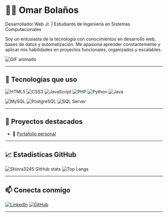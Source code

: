 # 👨‍💻 Omar Bolaños

Desarrollador Web Jr. | Estudiante de Ingeniería en Sistemas Computacionales

Soy un entusiasta de la tecnología con conocimientos en desarrollo web, bases de datos y automatización. Me apasiona aprender constantemente y aplicar mis habilidades en proyectos funcionales, organizados y escalables.

![GIF animado](https://tenor.com/es-419/view/diamond-gif-13878033421043980995)

---

## 🚀 Tecnologías que uso

![HTML5](https://img.shields.io/badge/HTML5-E34F26?style=for-the-badge&logo=html5&logoColor=white)
![CSS3](https://img.shields.io/badge/CSS3-1572B6?style=for-the-badge&logo=css3&logoColor=white)
![JavaScript](https://img.shields.io/badge/JS-F7DF1E?style=for-the-badge&logo=javascript&logoColor=black)
![PHP](https://img.shields.io/badge/PHP-777BB4?style=for-the-badge&logo=php&logoColor=white)
![Python](https://img.shields.io/badge/Python-3776AB?style=for-the-badge&logo=python&logoColor=white)
![Java](https://img.shields.io/badge/Java-ED8B00?style=for-the-badge&logo=java&logoColor=white)

![MySQL](https://img.shields.io/badge/MySQL-4479A1?style=for-the-badge&logo=mysql&logoColor=white)
![PostgreSQL](https://img.shields.io/badge/PostgreSQL-336791?style=for-the-badge&logo=postgresql&logoColor=white)
![SQL Server](https://img.shields.io/badge/SQL%20Server-CC2927?style=for-the-badge&logo=microsoftsqlserver&logoColor=white)

---

## 📂 Proyectos destacados

- 🔗 [Portafolio personal](https://github.com/Shinra3245/portafolio)

---

## 📈 Estadísticas GitHub

![Shinra3245 GitHub stats](https://github-readme-stats.vercel.app/api?username=Shinra3245&show_icons=true&theme=radical)
![Top Langs](https://github-readme-stats.vercel.app/api/top-langs/?username=Shinra3245&layout=compact&theme=radical)

---

## 📫 Conecta conmigo

[![LinkedIn](https://img.shields.io/badge/LinkedIn-Omar%20Bola%C3%B1os-blue?style=flat-square&logo=linkedin)](https://www.linkedin.com/in/omarbg)
[![GitHub](https://img.shields.io/badge/GitHub-Shinra3245-black?style=flat-square&logo=github)](https://github.com/Shinra3245)

---
